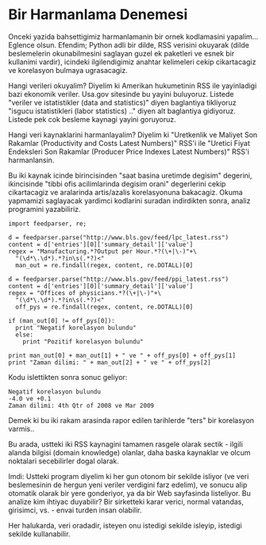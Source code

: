 # Bir Harmanlama Denemesi

Onceki yazida bahsettigimiz harmanlamanin bir ornek kodlamasini yapalim... Eglence olsun. Efendim; Python adli bir dilde, RSS verisini okuyarak (dilde beslemelerin okunabilmesini saglayan guzel ek paketleri ve esnek bir kullanimi vardir), icindeki ilgilendigimiz anahtar kelimeleri cekip cikartacagiz ve korelasyon bulmaya ugrasacagiz.

Hangi verileri okuyalim? Diyelim ki Amerikan hukumetinin RSS ile yayinladigi bazi ekonomik veriler. Usa.gov sitesinde bu yayini buluyoruz. Listede "veriler ve istatistikler (data and statistics)" diyen baglantiya tikliyoruz "isgucu istatistikleri (labor statistics) .." diyen alt baglantiya gidiyoruz. Listede pek cok besleme kaynagi yayini goruyoruz.

Hangi veri kaynaklarini harmanlayalim? Diyelim ki "Uretkenlik ve Maliyet Son Rakamlar (Productivity and Costs Latest Numbers)" RSS'i ile "Uretici Fiyat Endeksleri Son Rakamlar (Producer Price Indexes Latest Numbers)" RSS'i harmanlansin.

Bu iki kaynak icinde birincisinden "saat basina uretimde degisim" degerini, ikincisinde "tibbi ofis acilimlarinda degisim orani" degerlerini cekip cikartacagiz ve aralarinda artis/azalis korelasyonuna bakacagiz. Okuma yapmamizi saglayacak yardimci kodlarini suradan indirdikten sonra, analiz programini yazabiliriz.

```
import feedparser, re;

d = feedparser.parse("http://www.bls.gov/feed/lpc_latest.rss")
content = d['entries'][0]['summary_detail']['value']
regex = "Manufacturing.*?Output per Hour.*?(\+|\-)"+\
  "(\d*\.\d*).*?in\s(.*?)<"
  man_out = re.findall(regex, content, re.DOTALL)[0]

d = feedparser.parse("http://www.bls.gov/feed/ppi_latest.rss")
content = d['entries'][0]['summary_detail']['value']
regex = "Offices of physicians.*?(\+|\-)"+\
  "(\d*\.\d*).*?in\s(.*?)<"
  off_pys = re.findall(regex, content, re.DOTALL)[0]

if (man_out[0] != off_pys[0]):
  print "Negatif korelasyon bulundu"
  else:
    print "Pozitif korelasyon bulundu"

print man_out[0] + man_out[1] + " ve " + off_pys[0] + off_pys[1]
print "Zaman dilimi: " + man_out[2] + " ve " + off_pys[2]
```

Kodu islettikten sonra sonuc geliyor:

```
Negatif korelasyon bulundu
-4.0 ve +0.1
Zaman dilimi: 4th Qtr of 2008 ve Mar 2009
```

Demek ki bu iki rakam arasinda rapor edilen tarihlerde "ters" bir korelasyon varmis..

Bu arada, ustteki iki RSS kaynagini tamamen rasgele olarak sectik - ilgili alanda bilgisi (domain knowledge) olanlar, daha baska kaynaklar ve olcum noktalari secebilirler dogal olarak.

Imdi: Ustteki program diyelim ki her gun otonom bir sekilde isliyor (ve veri beslemesinin de hergun yeni veriler verdigini farz edelim), ve sonucu alip otomatik olarak bir yere gonderiyor, ya da bir Web sayfasinda listeliyor. Bu analize kim ihtiyac duyabilir? Bir sirketteki karar verici, normal vatandas, girisimci, vs. - envai turden insan olabilir.

Her halukarda, veri oradadir, isteyen onu istedigi sekilde isleyip, istedigi sekilde kullanabilir.
